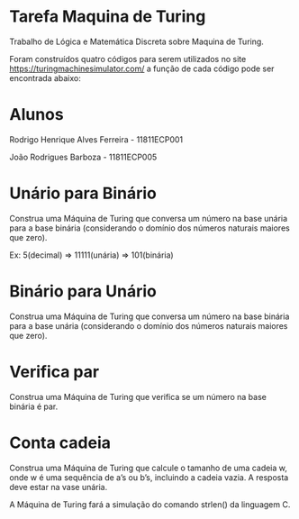 # Tarefa Maquina de Turing
Trabalho de Lógica e Matemática Discreta sobre Maquina de Turing.

Foram construídos quatro códigos para serem utilizados no site https://turingmachinesimulator.com/ a função de cada código pode ser encontrada abaixo:

# Alunos
Rodrigo Henrique Alves Ferreira - 11811ECP001

João Rodrigues Barboza - 11811ECP005

# Unário para Binário
Construa uma Máquina de Turing que conversa um número na base unária para a base
binária (considerando o domínio dos números naturais maiores que zero).

Ex: 5(decimal) => 11111(unária) => 101(binária)

# Binário para Unário
Construa uma Máquina de Turing que conversa um número na base binária para a base
unária (considerando o domínio dos números naturais maiores que zero).

# Verifica par
Construa uma Máquina de Turing que verifica se um número na base binária é par.

# Conta cadeia
Construa uma Máquina de Turing que calcule o tamanho de uma cadeia w, onde w é uma
sequência de a’s ou b’s, incluindo a cadeia vazia. A resposta deve estar na vase unária.

A Máquina de Turing fará a simulação do comando strlen() da linguagem C.
